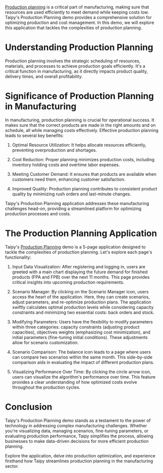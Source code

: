 [Production planning](https://en.wikipedia.org/wiki/Production_planning) is a critical part of manufacturing, 
making sure that resources are used efficiently to meet demand while keeping costs low. 
Taipy's Production Planning demo provides a comprehensive solution for optimizing production 
and cost management. In this demo, we will explore this application that tackles 
the complexities of production planning.

# Understanding Production Planning

Production planning involves the strategic scheduling of resources, materials, and processes to 
achieve production goals efficiently. It's a critical function in manufacturing, as it directly 
impacts product quality, delivery times, and overall profitability.

# Significance of Production Planning in Manufacturing

In manufacturing, production planning is crucial for operational success. 
It makes sure that the correct products are made in the right amounts and on schedule, 
all while managing costs effectively. Effective production planning leads to several key benefits:

1. Optimal Resource Utilization: 
    It helps allocate resources efficiently, preventing overproduction and shortages.

2. Cost Reduction: 
    Proper planning minimizes production costs, including inventory holding costs and overtime 
    labor expenses.

3. Meeting Customer Demand: 
    It ensures that products are available when customers need them, enhancing customer 
    satisfaction.

4. Improved Quality: 
    Production planning contributes to consistent product quality by minimizing rush orders and 
    last-minute changes.

Taipy's Production Planning application addresses these manufacturing challenges head-on, 
providing a streamlined platform for optimizing production processes and costs.

# The Production Planning Application

Taipy's [Production Planning](https://production-planning.taipy.cloud/) demo is a 5-page 
application designed to tackle the complexities of production planning. Let's explore each 
page's functionality:

1. Input Data Visualization: 
    After registering and logging in, users are greeted with a main chart displaying the future 
    demand for finished products (FPA and FPB) over the next 11 months. This page provides 
   critical insights into upcoming production requirements.

2. Scenario Manager: 
    By clicking on the Scenario Manager icon, users access the heart of the application. Here, they 
    can create scenarios, adjust parameters, and re-optimize production plans. The application 
    swiftly calculates optimal production levels while considering capacity constraints and 
    minimizing two essential costs: back orders and stock.

3. Modifying Parameters: 
    Users have the flexibility to modify parameters within three categories: capacity constraints 
    (adjusting product capacities), objectives weights (emphasizing cost minimization), and 
    initial parameters (fine-tuning initial conditions). These adjustments allow for scenario 
    customization.

4. Scenario Comparison: 
    The balance icon leads to a page where users can compare two scenarios within the same month. 
    This side-by-side comparison aids in evaluating the impact of different production plans.

5. Visualizing Performance Over Time: 
    By clicking the circle arrow icon, users can visualize the algorithm's performance over time. 
    This feature provides a clear understanding of how optimized costs evolve throughout the 
    production cycles.

# Conclusion

Taipy's Production Planning demo stands as a testament to the power of technology in addressing 
complex manufacturing challenges. Whether you're visualizing data, managing scenarios, 
fine-tuning parameters, or evaluating production performance, Taipy simplifies the process, 
allowing businesses to make data-driven decisions for more efficient production planning.

Explore the application, delve into production optimization, and experience firsthand how Taipy 
streamlines production planning in the manufacturing sector.
